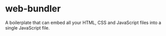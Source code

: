 # web-bundler
A boilerplate that can embed all your HTML, CSS and JavaScript files into a single JavaScript file.
